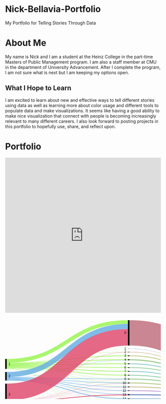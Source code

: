 # Nick-Bellavia-Portfolio
My Portfolio for Telling Stories Through Data

# About Me
My name is Nick and I am a student at the Heinz College in the part-time Masters of Public Management program. I am also a staff member at CMU in the department of University Advancement. After I complete the program, I am not sure what is next but I am keeping my options open.

## What I Hope to Learn
I am excited to learn about new and effective ways to tell different stories using data as well as learning more about color usage and different tools to populate data and make visualizations. It seems like having a good ability to make nice visualization that connect with people is becoming increasingly relevant to many different careers. I also look forward to posting projects in this portfolio to hopefully use, share, and reflect upon.

# Portfolio

<iframe title="Brazil's Pension Problem" aria-label="chart" id="datawrapper-chart-9U47a" src="https://datawrapper.dwcdn.net/9U47a/1/" scrolling="no" frameborder="0" style="width: 0; min-width: 100% !important; border: none;" height="500"></iframe><script type="text/javascript">!function(){"use strict";window.addEventListener("message",(function(a){if(void 0!==a.data["datawrapper-height"])for(var e in a.data["datawrapper-height"]){var t=document.getElementById("datawrapper-chart-"+e)||document.querySelector("iframe[src*='"+e+"']");t&&(t.style.height=a.data["datawrapper-height"][e]+"px")}}))}();
</script>

<svg width="800" height="420" xmlns="http://www.w3.org/2000/svg"><g transform="translate(0, 10)"><g class="links" fill="none" stroke-opacity="0.8"><path d="M5,137.9602750190985C201.25,137.9602750190985,201.25,102.57830404889229,397.5,102.57830404889229" stroke-width="0.6951871657754011" style="stroke: rgb(150, 245, 75);"></path><path d="M5,153.99923605805955C201.25,153.99923605805955,201.25,214.07944996180294,397.5,214.07944996180294" stroke-width="0.5958747135217723" style="stroke: rgb(150, 245, 75);"></path><path d="M5,131.05805958747132C201.25,131.05805958747132,201.25,6.058059587471182,397.5,6.058059587471182" stroke-width="12.116119174942705" style="stroke: rgb(150, 245, 75);"></path><path d="M5,139.59893048128336C201.25,139.59893048128336,201.25,114.81283422459887,397.5,114.81283422459887" stroke-width="2.5821237585943466" style="stroke: rgb(150, 245, 75);"></path><path d="M5,153.30404889228416C201.25,153.30404889228416,201.25,201.29870129870136,397.5,201.29870129870136" stroke-width="0.7944996180290298" style="stroke: rgb(150, 245, 75);"></path><path d="M5,156.6310160427807C201.25,156.6310160427807,201.25,398.46065699006897,397.5,398.46065699006897" stroke-width="0.8938120702826585" style="stroke: rgb(150, 245, 75);"></path><path d="M5,142.08174178762408C201.25,142.08174178762408,201.25,127.29564553093957,397.5,127.29564553093957" stroke-width="2.3834988540870894" style="stroke: rgb(150, 245, 75);"></path><path d="M5,152.60886172650876C201.25,152.60886172650876,201.25,188.7165775401071,397.5,188.7165775401071" stroke-width="0.5958747135217723" style="stroke: rgb(150, 245, 75);"></path><path d="M5,146.89839572192508C201.25,146.89839572192508,201.25,152.80748663101608,397.5,152.80748663101608" stroke-width="1.8869365928189459" style="stroke: rgb(150, 245, 75);"></path><path d="M5,155.83651642475166C201.25,155.83651642475166,201.25,363.29640947288027,397.5,363.29640947288027" stroke-width="0.2979373567608862" style="stroke: rgb(150, 245, 75);"></path><path d="M5,151.16883116883113C201.25,151.16883116883113,201.25,177.27654698242944,397.5,177.27654698242944" stroke-width="2.2841864018334608" style="stroke: rgb(150, 245, 75);"></path><path d="M5,155.53857906799078C201.25,155.53857906799078,201.25,352.2039724980903,397.5,352.2039724980903" stroke-width="0.2979373567608862" style="stroke: rgb(150, 245, 75);"></path><path d="M5,144.61420932009162C201.25,144.61420932009162,201.25,140.52330022918247,397.5,140.52330022918247" stroke-width="2.6814362108479757" style="stroke: rgb(150, 245, 75);"></path><path d="M5,148.93430099312448C201.25,148.93430099312448,201.25,164.94270435446913,397.5,164.94270435446913" stroke-width="2.184873949579832" style="stroke: rgb(150, 245, 75);"></path><path d="M5,156.08479755538573C201.25,156.08479755538573,201.25,374.14056531703613,397.5,374.14056531703613" stroke-width="0.19862490450725745" style="stroke: rgb(150, 245, 75);"></path><path d="M5,154.64476699770813C201.25,154.64476699770813,201.25,252.27272727272722,397.5,252.27272727272722" stroke-width="0.4965622612681436" style="stroke: rgb(150, 245, 75);"></path><path d="M5,155.2406417112299C201.25,155.2406417112299,201.25,331.9060351413293,397.5,331.9060351413293" stroke-width="0.09931245225362872" style="stroke: rgb(150, 245, 75);"></path><path d="M5,154.34682964094725C201.25,154.34682964094725,201.25,238.20091673032843,397.5,238.20091673032843" stroke-width="0.09931245225362872" style="stroke: rgb(150, 245, 75);"></path><path d="M5,137.36440030557674C201.25,137.36440030557674,201.25,91.98242933537047,397.5,91.98242933537047" stroke-width="0.4965622612681436" style="stroke: rgb(150, 245, 75);"></path><path d="M5,154.94270435446902C201.25,154.94270435446902,201.25,265.35141329258977,397.5,265.35141329258977" stroke-width="0.09931245225362872" style="stroke: rgb(150, 245, 75);"></path><path d="M5,155.09167303284946C201.25,155.09167303284946,201.25,321.75706646294884,397.5,321.75706646294884" stroke-width="0.19862490450725745" style="stroke: rgb(150, 245, 75);"></path><path d="M5,155.33995416348353C201.25,155.33995416348353,201.25,342.005347593583,397.5,342.005347593583" stroke-width="0.09931245225362872" style="stroke: rgb(150, 245, 75);"></path><path d="M5,175.27119938884636C201.25,175.27119938884636,201.25,20.309396485866905,397.5,20.309396485866905" stroke-width="16.386554621848738" style="stroke: rgb(99, 173, 227);"></path><path d="M5,186.59281894576003C201.25,186.59281894576003,201.25,202.44079449961808,397.5,202.44079449961808" stroke-width="1.489686783804431" style="stroke: rgb(99, 173, 227);"></path><path d="M5,188.03284950343766C201.25,188.03284950343766,201.25,215.0725744843392,397.5,215.0725744843392" stroke-width="1.3903743315508021" style="stroke: rgb(99, 173, 227);"></path><path d="M5,191.01222307104652C201.25,191.01222307104652,201.25,238.846447669977,397.5,238.846447669977" stroke-width="1.1917494270435447" style="stroke: rgb(99, 173, 227);"></path><path d="M5,189.5721925133689C201.25,189.5721925133689,201.25,227.10847975553853,397.5,227.10847975553853" stroke-width="1.6883116883116882" style="stroke: rgb(99, 173, 227);"></path><path d="M5,192.750190985485C201.25,192.750190985485,201.25,253.663101604278,397.5,253.663101604278" stroke-width="2.2841864018334608" style="stroke: rgb(99, 173, 227);"></path><path d="M5,185.05347593582877C201.25,185.05347593582877,201.25,189.809014514897,397.5,189.809014514897" stroke-width="1.5889992360580596" style="stroke: rgb(99, 173, 227);"></path><path d="M5,194.14056531703582C201.25,194.14056531703582,201.25,279.1252864782277,397.5,279.1252864782277" stroke-width="0.2979373567608862" style="stroke: rgb(99, 173, 227);"></path><path d="M5,183.81207028265842C201.25,183.81207028265842,201.25,128.8349885408708,397.5,128.8349885408708" stroke-width="0.6951871657754011" style="stroke: rgb(99, 173, 227);"></path><path d="M5,193.94194041252857C201.25,193.94194041252857,201.25,265.4507257448434,397.5,265.4507257448434" stroke-width="0.09931245225362872" style="stroke: rgb(99, 173, 227);"></path><path d="M5,194.33919022154308C201.25,194.33919022154308,201.25,363.4950343773875,397.5,363.4950343773875" stroke-width="0.09931245225362872" style="stroke: rgb(99, 173, 227);"></path><path d="M5,194.48815889992352C201.25,194.48815889992352,201.25,399.0068754774639,397.5,399.0068754774639" stroke-width="0.19862490450725745" style="stroke: rgb(99, 173, 227);"></path><path d="M5,184.20932009167294C201.25,184.20932009167294,201.25,166.08479755538588,397.5,166.08479755538588" stroke-width="0.09931245225362872" style="stroke: rgb(99, 173, 227);"></path><path d="M5,231.2032085561498C201.25,231.2032085561498,201.25,55.11841100076377,397.5,55.11841100076377" stroke-width="53.231474407944994" style="stroke: rgb(224, 68, 106);"></path><path d="M5,269.4385026737968C201.25,269.4385026737968,201.25,352.75019098548523,397.5,352.75019098548523" stroke-width="0.7944996180290298" style="stroke: rgb(224, 68, 106);"></path><path d="M5,267.6508785332315C201.25,267.6508785332315,201.25,280.26737967914437,397.5,280.26737967914437" stroke-width="1.9862490450725745" style="stroke: rgb(224, 68, 106);"></path><path d="M5,264.9197860962567C201.25,264.9197860962567,201.25,267.2383498854087,397.5,267.2383498854087" stroke-width="3.4759358288770055" style="stroke: rgb(224, 68, 106);"></path><path d="M5,272.11993888464474C201.25,272.11993888464474,201.25,376.02750190985506,397.5,376.02750190985506" stroke-width="3.575248281130634" style="stroke: rgb(224, 68, 106);"></path><path d="M5,259.65622612681443C201.25,259.65622612681443,201.25,216.01604278074868,397.5,216.01604278074868" stroke-width="0.4965622612681436" style="stroke: rgb(224, 68, 106);"></path><path d="M5,261.3941940412529C201.25,261.3941940412529,201.25,240.73338426279594,397.5,240.73338426279594" stroke-width="2.5821237585943466" style="stroke: rgb(224, 68, 106);"></path><path d="M5,274.5530939648587C201.25,274.5530939648587,201.25,399.5530939648589,397.5,399.5530939648589" stroke-width="0.8938120702826585" style="stroke: rgb(224, 68, 106);"></path><path d="M5,260.0038197097021C201.25,260.0038197097021,201.25,228.05194805194802,397.5,228.05194805194802" stroke-width="0.19862490450725745" style="stroke: rgb(224, 68, 106);"></path><path d="M5,258.1168831168832C201.25,258.1168831168832,201.25,103.22383498854087,397.5,103.22383498854087" stroke-width="0.5958747135217723" style="stroke: rgb(224, 68, 106);"></path><path d="M5,268.89228418640187C201.25,268.89228418640187,201.25,301.5087853323148,397.5,301.5087853323148" stroke-width="0.09931245225362872" style="stroke: rgb(224, 68, 106);"></path><path d="M5,259.11000763941945C201.25,259.11000763941945,201.25,203.4835752482812,397.5,203.4835752482812" stroke-width="0.5958747135217723" style="stroke: rgb(224, 68, 106);"></path><path d="M5,270.0840336134454C201.25,270.0840336134454,201.25,363.7929717341484,397.5,363.7929717341484" stroke-width="0.4965622612681436" style="stroke: rgb(224, 68, 106);"></path><path d="M5,274.0068754774637C201.25,274.0068754774637,201.25,387.914438502674,397.5,387.914438502674" stroke-width="0.19862490450725745" style="stroke: rgb(224, 68, 106);"></path><path d="M5,262.93353705118415C201.25,262.93353705118415,201.25,255.05347593582883,397.5,255.05347593582883" stroke-width="0.4965622612681436" style="stroke: rgb(224, 68, 106);"></path><path d="M5,258.4644766997709C201.25,258.4644766997709,201.25,153.80061115355238,397.5,153.80061115355238" stroke-width="0.09931245225362872" style="stroke: rgb(224, 68, 106);"></path><path d="M5,268.9915966386555C201.25,268.9915966386555,201.25,311.6080977845685,397.5,311.6080977845685" stroke-width="0.09931245225362872" style="stroke: rgb(224, 68, 106);"></path><path d="M5,258.66310160427815C201.25,258.66310160427815,201.25,190.7524828113065,397.5,190.7524828113065" stroke-width="0.2979373567608862" style="stroke: rgb(224, 68, 106);"></path><path d="M5,268.7433155080214C201.25,268.7433155080214,201.25,291.35981665393433,397.5,291.35981665393433" stroke-width="0.19862490450725745" style="stroke: rgb(224, 68, 106);"></path><path d="M402.5,102.87624140565318C598.75,102.87624140565318,598.75,223.7700534759358,795,223.7700534759358" stroke-width="1.2910618792971733" style="stroke: rgb(191, 153, 105);"></path><path d="M402.5,215.0229182582124C598.75,215.0229182582124,598.75,245.91673032849502,795,245.91673032849502" stroke-width="2.482811306340718" style="stroke: rgb(191, 169, 105);"></path><path d="M402.5,39.72498090145132C598.75,39.72498090145132,598.75,169.7249809014515,795,169.7249809014515" stroke-width="79.44996180290298" style="stroke: rgb(191, 105, 121);"></path><path d="M402.5,80.59205500381954C598.75,80.59205500381954,598.75,221.48586707410234,795,221.48586707410234" stroke-width="2.2841864018334608" style="stroke: rgb(191, 105, 121);"></path><path d="M402.5,114.81283422459887C598.75,114.81283422459887,598.75,225.70664629488155,795,225.70664629488155" stroke-width="2.5821237585943466" style="stroke: rgb(180, 191, 105);"></path><path d="M402.5,202.34148204736448C598.75,202.34148204736448,598.75,243.23529411764707,795,243.23529411764707" stroke-width="2.880061115355233" style="stroke: rgb(164, 191, 105);"></path><path d="M402.5,399.05653170359074C598.75,399.05653170359074,598.75,269.0565317035905,795,269.0565317035905" stroke-width="1.8869365928189459" style="stroke: rgb(148, 191, 105);"></path><path d="M402.5,398.06340718105446C598.75,398.06340718105446,598.75,210.2941176470588,795,210.2941176470588" stroke-width="0.09931245225362872" style="stroke: rgb(148, 191, 105);"></path><path d="M402.5,127.64323911382726C598.75,127.64323911382726,598.75,228.53705118411,795,228.53705118411" stroke-width="3.0786860198624906" style="stroke: rgb(132, 191, 105);"></path><path d="M402.5,189.66004583651656C598.75,189.66004583651656,598.75,240.55385790679907,795,240.55385790679907" stroke-width="2.482811306340718" style="stroke: rgb(116, 191, 105);"></path><path d="M402.5,152.8571428571429C598.75,152.8571428571429,598.75,233.75095492742548,795,233.75095492742548" stroke-width="1.9862490450725745" style="stroke: rgb(105, 191, 110);"></path><path d="M402.5,363.64400305576794C598.75,363.64400305576794,598.75,263.84262796027497,795,263.84262796027497" stroke-width="0.7944996180290298" style="stroke: rgb(105, 191, 126);"></path><path d="M402.5,363.19709702062664C598.75,363.19709702062664,598.75,210.09549274255156,795,210.09549274255156" stroke-width="0.09931245225362872" style="stroke: rgb(105, 191, 126);"></path><path d="M402.5,177.27654698242944C598.75,177.27654698242944,598.75,238.17035905271197,795,238.17035905271197" stroke-width="2.2841864018334608" style="stroke: rgb(105, 191, 143);"></path><path d="M402.5,352.2536287242171C598.75,352.2536287242171,598.75,209.8472116119175,795,209.8472116119175" stroke-width="0.3972498090145149" style="stroke: rgb(105, 191, 159);"></path><path d="M402.5,352.7998472116121C598.75,352.7998472116121,598.75,263.0977845683728,795,263.0977845683728" stroke-width="0.6951871657754011" style="stroke: rgb(105, 191, 159);"></path><path d="M402.5,140.52330022918247C598.75,140.52330022918247,598.75,231.4171122994652,795,231.4171122994652" stroke-width="2.6814362108479757" style="stroke: rgb(105, 191, 175);"></path><path d="M402.5,164.99236058059594C598.75,164.99236058059594,598.75,235.8861726508785,795,235.8861726508785" stroke-width="2.2841864018334608" style="stroke: rgb(105, 191, 191);"></path><path d="M402.5,375.9778456837283C598.75,375.9778456837283,598.75,266.0771581359816,795,266.0771581359816" stroke-width="3.6745607333842627" style="stroke: rgb(105, 175, 191);"></path><path d="M402.5,374.09090909090935C598.75,374.09090909090935,598.75,210.19480519480518,795,210.19480519480518" stroke-width="0.09931245225362872" style="stroke: rgb(105, 175, 191);"></path><path d="M402.5,253.71275783040485C598.75,253.71275783040485,598.75,254.4079449961803,795,254.4079449961803" stroke-width="3.177998472116119" style="stroke: rgb(105, 159, 191);"></path><path d="M402.5,252.07410236821997C598.75,252.07410236821997,598.75,209.59893048128342,795,209.59893048128342" stroke-width="0.09931245225362872" style="stroke: rgb(105, 159, 191);"></path><path d="M402.5,331.9060351413293C598.75,331.9060351413293,598.75,262.60122230710465,795,262.60122230710465" stroke-width="0.09931245225362872" style="stroke: rgb(105, 143, 191);"></path><path d="M402.5,240.08785332314739C598.75,240.08785332314739,598.75,250.8823529411765,795,250.8823529411765" stroke-width="3.8731856378915204" style="stroke: rgb(105, 126, 191);"></path><path d="M402.5,91.98242933537047C598.75,91.98242933537047,598.75,222.87624140565316,795,222.87624140565316" stroke-width="0.4965622612681436" style="stroke: rgb(105, 110, 191);"></path><path d="M402.5,267.13903743315507C598.75,267.13903743315507,598.75,257.83422459893046,795,257.83422459893046" stroke-width="3.6745607333842627" style="stroke: rgb(116, 105, 191);"></path><path d="M402.5,321.75706646294884C598.75,321.75706646294884,598.75,262.4522536287242,795,262.4522536287242" stroke-width="0.19862490450725745" style="stroke: rgb(132, 105, 191);"></path><path d="M402.5,342.005347593583C598.75,342.005347593583,598.75,262.7005347593583,795,262.7005347593583" stroke-width="0.09931245225362872" style="stroke: rgb(148, 105, 191);"></path><path d="M402.5,227.25744843391897C598.75,227.25744843391897,598.75,248.05194805194805,795,248.05194805194805" stroke-width="1.787624140565317" style="stroke: rgb(164, 105, 191);"></path><path d="M402.5,226.3139801375095C598.75,226.3139801375095,598.75,209.4996180290298,795,209.4996180290298" stroke-width="0.09931245225362872" style="stroke: rgb(164, 105, 191);"></path><path d="M402.5,280.11841100076396C598.75,280.11841100076396,598.75,260.81359816653935,795,260.81359816653935" stroke-width="2.2841864018334608" style="stroke: rgb(180, 105, 191);"></path><path d="M402.5,301.5087853323148C598.75,301.5087853323148,598.75,262.20397249809014,795,262.20397249809014" stroke-width="0.09931245225362872" style="stroke: rgb(191, 105, 185);"></path><path d="M402.5,387.914438502674C598.75,387.914438502674,598.75,268.0137509549274,795,268.0137509549274" stroke-width="0.19862490450725745" style="stroke: rgb(191, 105, 169);"></path><path d="M402.5,311.6080977845685C598.75,311.6080977845685,598.75,262.30328495034377,795,262.30328495034377" stroke-width="0.09931245225362872" style="stroke: rgb(191, 105, 153);"></path><path d="M402.5,291.35981665393433C598.75,291.35981665393433,598.75,262.05500381970967,795,262.05500381970967" stroke-width="0.19862490450725745" style="stroke: rgb(191, 105, 137);"></path></g><g class="nodes" font-family="Arial, Helvetica" font-size="10"><g><rect x="397.5" y="-1.7053025658242404e-13" height="81.73414820473657" width="5" fill="#000"></rect><text x="391.5" y="40.867074102368115" dy="0.35em" text-anchor="end">0</text></g><g><rect x="397.5" y="91.7341482047364" height="0.49656226126819547" width="5" fill="#000"></rect><text x="391.5" y="91.9824293353705" dy="0.35em" text-anchor="end">1</text></g><g><rect x="397.5" y="200.90145148968685" height="2.880061115355204" width="5" fill="#000"></rect><text x="391.5" y="202.34148204736445" dy="0.35em" text-anchor="end">10</text></g><g><rect x="397.5" y="213.78151260504205" height="2.4828113063406363" width="5" fill="#000"></rect><text x="391.5" y="215.02291825821237" dy="0.35em" text-anchor="end">11</text></g><g><rect x="397.5" y="226.2643239113827" height="1.8869365928189268" width="5" fill="#000"></rect><text x="391.5" y="227.20779220779215" dy="0.35em" text-anchor="end">12</text></g><g><rect x="397.5" y="238.15126050420162" height="3.873185637891538" width="5" fill="#000"></rect><text x="391.5" y="240.08785332314739" dy="0.35em" text-anchor="end">13</text></g><g><rect x="397.5" y="291.2605042016807" height="0.19862490450725545" width="5" fill="#000"></rect><text x="391.5" y="291.35981665393433" dy="0.35em" text-anchor="end">13 15</text></g><g><rect x="397.5" y="301.45912910618796" height="0.09931245225368457" width="5" fill="#000"></rect><text x="391.5" y="301.5087853323148" dy="0.35em" text-anchor="end">13 15 B</text></g><g><rect x="397.5" y="252.02444614209315" height="3.277310924369772" width="5" fill="#000"></rect><text x="391.5" y="253.66310160427804" dy="0.35em" text-anchor="end">14</text></g><g><rect x="397.5" y="265.3017570664629" height="3.6745607333842827" width="5" fill="#000"></rect><text x="391.5" y="267.13903743315507" dy="0.35em" text-anchor="end">15</text></g><g><rect x="397.5" y="311.55844155844164" height="0.09931245225357088" width="5" fill="#000"></rect><text x="391.5" y="311.60809778456843" dy="0.35em" text-anchor="end">15 16</text></g><g><rect x="397.5" y="278.9763177998472" height="2.2841864018334945" width="5" fill="#000"></rect><text x="391.5" y="280.11841100076396" dy="0.35em" text-anchor="end">16</text></g><g><rect x="397.5" y="102.2307104660046" height="1.2910618792971036" width="5" fill="#000"></rect><text x="391.5" y="102.87624140565315" dy="0.35em" text-anchor="end">2</text></g><g><rect x="397.5" y="113.5217723453017" height="2.582123758594321" width="5" fill="#000"></rect><text x="391.5" y="114.81283422459886" dy="0.35em" text-anchor="end">3</text></g><g><rect x="397.5" y="126.10389610389602" height="3.0786860198624595" width="5" fill="#000"></rect><text x="391.5" y="127.64323911382725" dy="0.35em" text-anchor="end">4</text></g><g><rect x="397.5" y="139.1825821237585" height="2.681436210848119" width="5" fill="#000"></rect><text x="391.5" y="140.52330022918255" dy="0.35em" text-anchor="end">5</text></g><g><rect x="397.5" y="321.6577540106952" height="0.19862490450725545" width="5" fill="#000"></rect><text x="391.5" y="321.75706646294884" dy="0.35em" text-anchor="end">5 7</text></g><g><rect x="397.5" y="331.85637891520247" height="0.09931245225368457" width="5" fill="#000"></rect><text x="391.5" y="331.9060351413293" dy="0.35em" text-anchor="end">5 9</text></g><g><rect x="397.5" y="151.8640183346066" height="1.9862490450726114" width="5" fill="#000"></rect><text x="391.5" y="152.85714285714292" dy="0.35em" text-anchor="end">6</text></g><g><rect x="397.5" y="163.85026737967922" height="2.2841864018334945" width="5" fill="#000"></rect><text x="391.5" y="164.99236058059597" dy="0.35em" text-anchor="end">7</text></g><g><rect x="397.5" y="176.13445378151272" height="2.2841864018334945" width="5" fill="#000"></rect><text x="391.5" y="177.27654698242947" dy="0.35em" text-anchor="end">8</text></g><g><rect x="397.5" y="341.95569136745615" height="0.09931245225368457" width="5" fill="#000"></rect><text x="391.5" y="342.005347593583" dy="0.35em" text-anchor="end">8 10</text></g><g><rect x="397.5" y="188.4186401833462" height="2.4828113063406363" width="5" fill="#000"></rect><text x="391.5" y="189.66004583651653" dy="0.35em" text-anchor="end">9</text></g><g><rect x="397.5" y="352.05500381970984" height="1.0924369747899618" width="5" fill="#000"></rect><text x="391.5" y="352.6012223071048" dy="0.35em" text-anchor="end">A</text></g><g><rect x="397.5" y="363.1474407944998" height="0.8938120702827064" width="5" fill="#000"></rect><text x="391.5" y="363.59434682964115" dy="0.35em" text-anchor="end">B</text></g><g><rect x="397.5" y="374.0412528647825" height="3.7738731856378536" width="5" fill="#000"></rect><text x="391.5" y="375.92818945760143" dy="0.35em" text-anchor="end">C</text></g><g><rect x="397.5" y="387.81512605042036" height="0.19862490450725545" width="5" fill="#000"></rect><text x="391.5" y="387.914438502674" dy="0.35em" text-anchor="end">C D</text></g><g><rect x="397.5" y="398.0137509549276" height="1.9862490450725545" width="5" fill="#000"></rect><text x="391.5" y="399.0068754774639" dy="0.35em" text-anchor="end">D</text></g><g><rect x="0" y="124.99999999999996" height="32.07792207792204" width="5" fill="#000"></rect><text x="11" y="141.03896103896096" dy="0.35em" text-anchor="start">1</text></g><g><rect x="0" y="167.07792207792198" height="27.509549274255335" width="5" fill="#000"></rect><text x="11" y="180.83269671504965" dy="0.35em" text-anchor="start">2</text></g><g><rect x="0" y="204.58747135217732" height="70.41252864782271" width="5" fill="#000"></rect><text x="11" y="239.79373567608866" dy="0.35em" text-anchor="start">3</text></g><g><rect x="795" y="130" height="80.34377387318564" width="5" fill="#000"></rect><text x="789" y="170.1718869365928" dy="0.35em" text-anchor="end">no</text></g><g><rect x="795" y="220.34377387318563" height="49.656226126814374" width="5" fill="#000"></rect><text x="789" y="245.1718869365928" dy="0.35em" text-anchor="end">yes</text></g></g></g></svg>


